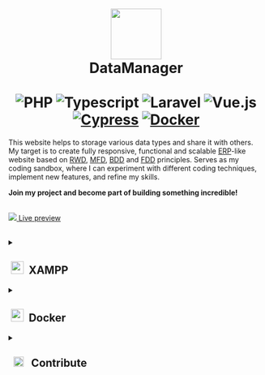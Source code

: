 

# <div align="center"> <img src="https://github.com/SzymCode/DataManager/assets/107359025/7a309f2a-fb1d-408a-8985-5bac01796411" width="100" height="100" > <br> DataManager <br> </div> <br> <div align="center"> ![PHP](https://img.shields.io/badge/PHP-%234F5B93.svg?style=for-the-badge&logo=php&logoColor=white&style=plastic) ![Typescript](https://img.shields.io/badge/TypeScript-007ACC?style=for-the-badge&logo=typescript&logoColor=white&style=plastic) ![Laravel](https://img.shields.io/badge/Laravel-%23FF2D20.svg?style=for-the-badge&logo=laravel&logoColor=white&style=plastic) ![Vue.js](https://img.shields.io/badge/Vue.js-%234FC08D.svg?style=for-the-badge&logo=vue.js&logoColor=white&style=plastic) [![Cypress](https://img.shields.io/badge/Cypress-17202C?logo=cypress&logoColor=white)](https://www.cypress.io/) [![Docker](https://img.shields.io/badge/Docker-2496ED?logo=docker&logoColor=white)](https://www.docker.com/) </div>

This website helps to storage various data types and share it with others. My target is to create fully responsive, functional and scalable [ERP](https://en.wikipedia.org/wiki/Enterprise_resource_planning)-like website based on [RWD](https://en.wikipedia.org/wiki/Responsive_web_design), [MFD](https://medium.com/@Vincentxia77/what-is-mobile-first-design-why-its-important-how-to-make-it-7d3cf2e29d00), [BDD](https://en.wikipedia.org/wiki/Behavior-driven_development) and [FDD](https://en.wikipedia.org/wiki/Feature-driven_development) principles. Serves as my coding sandbox, where I can experiment with different coding techniques, implement new features, and refine my skills. 

<b>Join my project and become part of building something incredible!</b>

<br><a href="https://data-manager.szymco.de"><img src="https://github.com/SzymCode/DataManager/assets/107359025/37ef47ba-f205-4ac0-8912-a3409930d9ac"> Live preview</a><br><br>

<details><summary> <h2> &nbsp;<img src="https://upload.wikimedia.org/wikipedia/commons/d/dc/XAMPP_Logo.png" height=25/> &nbsp;XAMPP </h2> </summary> <br>
<details><summary> 🛠️ Installation </summary>

- First make sure u have installed latest versions of [PHP](https://www.php.net), [Laravel](https://laravel.com/), [Vue.js](https://vuejs.org/), [Node.js](https://nodejs.org/en), [npm](https://www.npmjs.com), [XAMPP](https://www.apachefriends.org/pl/index.html) and [Composer](https://getcomposer.org/)

- I recommend use [nvm](https://github.com/nvm-sh/nvm/blob/master/README.md) for install latest supported versions of [Node.js](https://nodejs.org/en) and [npm](https://www.npmjs.com), 

```
nvm use --lts
```

- Clone this repository

```
git clone https://github.com/SzymCode/DataManager.git
```

- Install modules in root directory

```bash
npm install
composer update
```

### **Make sure u have installed all modules!**

- Change *.env.example* file to *.env* in root directory, run XAMPP mysql server and create database
```bash
mysql -u root -p
create database datamanager
create database datamanager_test    # it's not necessary, only for tests
```

<br></details>

<details><summary> 🚀 Run </summary><br>

Root directory:

```bash
npm run dev
php artisan serve
```

<br></details>

<details><summary> ❓ Usage </summary><br>
<details><summary> Migrations </summary><br>

```bash
php artisan migrate:fresh --seed

# Reset database by dropping all tables and then run all migrations
# --seed flag runs the database seeders after the migrations
```

<br/></details>

<details><summary> Factories </summary><br>

```bash
php artisan tinker

# if you wish, you can specify count in factory() or attributes in create()
Article::factory(100)->create();
Contact::factory(100)->create();
User::factory(100)->create();

# for Spatie Activity model
Database\Factories\ActivityFactory::new()->count(100)->create();
```

<br/></details>

<details><summary> Tests </summary><br>

Backend tests:
```bash
# run all tests
./vendor/bin/pest

# or specify group
./vendor/bin/pest --group=api

# defined tests groups:
api, article-api, contact-api, sitemap-api, user-api,
database, feature, global, unit,
commands, controllers, services, factories, migrations, models
```
![Tests](https://github.com/SzymCode/DataManager/assets/107359025/160b61df-0ef8-4bb7-a84a-38ad1941e9f7)

Frontend tests:
```bash
npm run open  # after this command cypress window will open automatically 
```

<br></details>

<details><summary> npm </summary><br>

1. Npm clean install - ```npm ci```
4. Vite build - ```npm run build```
5. Eslint fix - ```npm run lint```
6. Run prettier - ```npm run write```
7. Husky install - ```npm run prepare```

<br></details>

<details><summary> Sitemaps </summary><br>

Generate XML sitemap

```bash
php artisan sitemap:generate
```

</details></details><hr><br></details></details>




<details><summary> <h2> &nbsp;<img src="https://cdn4.iconfinder.com/data/icons/logos-and-brands/512/97_Docker_logo_logos-512.png" height=25/> &nbsp;Docker </h2> </summary> <br>
<details><summary> 🛠️ Installation </summary>

- First make sure u have installed latest versions of [PHP](https://www.php.net), [Laravel](https://laravel.com/), [Vue.js](https://vuejs.org/), [Node.js](https://nodejs.org/en), [npm](https://www.npmjs.com), [Composer](https://getcomposer.org/) and [Docker](https://www.docker.com)

- I recommend use [nvm](https://github.com/nvm-sh/nvm/blob/master/README.md) for install latest supported versions of [Node.js](https://nodejs.org/en) and [npm](https://www.npmjs.com), 

```
nvm use --lts
```

- Clone this repository

```
git clone https://github.com/SzymCode/DataManager.git
```

- Change .env.example file to .env in root directory

- Install modules in root directory

```bash
composer update
php artisan sail:install
```

### **Make sure u have installed all modules!**

<br></details>

<details><summary> 🚀 Run </summary> <br>

Root directory:

```bash
# run Docker containers in the background
sail start

# run command inside laravel.test container bash
sail npm run dev
```

**Remember to shutdown all XAMPP processes!**

Possible problems: 
- Sail: no such file or directory found: [Solution 1](https://laravel.com/docs/10.x/sail#configuring-a-shell-alias), [Solution 2](https://stackoverflow.com/questions/71503871/laravel-error-laravel-sail-no-such-file-or-directory-found)
- Error starting userland proxy: listen tcp4 0.0.0.0:3306: bind: address already in use: ```sudo service mysql stop```

<br></details> 

<details><summary> ❓ Usage </summary><br>

<details><summary> Migrations </summary><br>

```bash
sail artisan migrate:fresh --seed

# Reset database by dropping all tables and then run all migrations
# --seed flag runs the database seeders after the migrations
```

<br/></details>

<details><summary> Factories </summary><br>

```bash
sail tinker

# if you wish, you can specify count in factory() or attributes in create()
Article::factory(100)->create();
Contact::factory(100)->create();
User::factory(100)->create();

# for Spatie Activity model
Database\Factories\ActivityFactory::new()->count(100)->create();
```

<br/></details>

<details><summary> Tests </summary><br>

Backend tests:
```bash
# run all tests
sail pest

# or specify group
sail pest --group=api

# defined tests groups:
api, article-api, contact-api, sitemap-api, user-api,
database, feature, global, unit,
commands, controllers, services, factories, migrations, models
```

![Tests](https://github.com/SzymCode/DataManager/assets/107359025/160b61df-0ef8-4bb7-a84a-38ad1941e9f7)

Frontend tests:
```bash
npm run open  # For now I've not configured Cypress with Docker
```

<br></details>

<details><summary> npm </summary><br>

1. Npm clean install - ```sail npm ci```
4. Vite build - ```sail npm run build```
5. Eslint fix - ```sail npm run lint```
6. Run prettier - ```sail npm run write```
7. Husky install - ```sail npm run prepare```

<br></details>

<details><summary> Sitemaps </summary><br>

Generate XML sitemap

```bash
sail artisan sitemap:generate
```

</details></details><hr><br></details></details>


<details><summary> <h2> &nbsp; <img src="https://static-00.iconduck.com/assets.00/github-icon-2048x2048-823jqxdr.png" width="20"> &nbsp; Contribute </h2> </summary> <br>

Feel free to check open [issues](https://github.com/SzymCode/DataManager/issues) or create new ones. <br>
Your skills and expertise will directly contribute to the success of our project, helping us achieve our goals and create an attractive portfolio.

</details>

